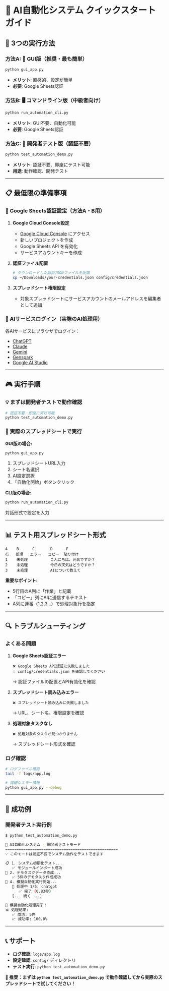 # 🚀 AI自動化システム クイックスタートガイド

## 🎯 3つの実行方法

### 方法A: 📱 GUI版（推奨・最も簡単）
```bash
python gui_app.py
```
- **メリット**: 直感的、設定が簡単
- **必要**: Google Sheets認証

### 方法B: 🖥️ コマンドライン版（中級者向け）
```bash
python run_automation_cli.py
```
- **メリット**: GUI不要、自動化可能
- **必要**: Google Sheets認証

### 方法C: 🧪 開発者テスト版（認証不要）
```bash
python test_automation_demo.py
```
- **メリット**: 認証不要、即座にテスト可能
- **用途**: 動作確認、開発テスト

---

## 📋 最低限の準備事項

### 🔧 Google Sheets認証設定（方法A・B用）

1. **Google Cloud Console設定**
   - [Google Cloud Console](https://console.cloud.google.com) にアクセス
   - 新しいプロジェクトを作成
   - Google Sheets API を有効化
   - サービスアカウントキーを作成

2. **認証ファイル配置**
   ```bash
   # ダウンロードした認証JSONファイルを配置
   cp ~/Downloads/your-credentials.json config/credentials.json
   ```

3. **スプレッドシート権限設定**
   - 対象スプレッドシートにサービスアカウントのメールアドレスを編集者として追加

### 🤖 AIサービスログイン（実際のAI処理用）

各AIサービスにブラウザでログイン：
- [ChatGPT](https://chat.openai.com)
- [Claude](https://claude.ai)
- [Gemini](https://gemini.google.com)
- [Genspark](https://www.genspark.ai)
- [Google AI Studio](https://aistudio.google.com)

---

## 🎮 実行手順

### 💡 まずは開発者テストで動作確認
```bash
# 認証不要・即座に実行可能
python test_automation_demo.py
```

### 🚀 実際のスプレッドシートで実行

**GUI版の場合:**
```bash
python gui_app.py
```
1. スプレッドシートURL入力
2. シート名選択  
3. AI設定選択
4. 「自動化開始」ボタンクリック

**CLI版の場合:**
```bash
python run_automation_cli.py
```
対話形式で設定を入力

---

## 📊 テスト用スプレッドシート形式

```
A    B      C       D      E
行   処理   エラー   コピー  貼り付け
1    未処理          こんにちは、元気ですか？
2    未処理          今日の天気はどうですか？
3    未処理          AIについて教えて
```

**重要なポイント:**
- 5行目のA列に「作業」と記載
- 「コピー」列にAIに送信するテキスト
- A列に連番（1,2,3...）で処理対象行を指定

---

## 🔍 トラブルシューティング

### よくある問題

1. **Google Sheets認証エラー**
   ```
   ❌ Google Sheets API認証に失敗しました
   💡 config/credentials.json を確認してください
   ```
   → 認証ファイルの配置とAPI有効化を確認

2. **スプレッドシート読み込みエラー**
   ```
   ❌ スプレッドシート読み込みに失敗しました
   ```
   → URL、シート名、権限設定を確認

3. **処理対象タスクなし**
   ```
   ❌ 処理対象のタスクが見つかりません
   ```
   → スプレッドシート形式を確認

### ログ確認
```bash
# ログファイル確認
tail -f logs/app.log

# 詳細なエラー情報
python gui_app.py --debug
```

---

## 🎉 成功例

### 開発者テスト実行例
```bash
$ python test_automation_demo.py

🧪 AI自動化システム - 開発者テストモード
==================================================
💡 このモードは認証不要でシステム動作をテストできます

📋 1. システム初期化テスト...
   ✅ モジュールインポート成功
📝 2. デモタスクデータ作成...
   ✅ 5件のデモタスク作成成功
🤖 4. 模擬自動化実行開始...
   🔄 処理中 1/5: chatgpt
      ✅ 完了 (0.83秒)
   [... 続く ...]

🎉 模擬自動化処理完了！
📊 処理結果:
   ✅ 成功: 5件
   📈 成功率: 100.0%
```

---

## 📞 サポート

- **ログ確認**: `logs/app.log`
- **設定確認**: `config/` ディレクトリ
- **テスト実行**: `python test_automation_demo.py`

**🎯 推奨：まずは `python test_automation_demo.py` で動作確認してから実際のスプレッドシートで試してください！**